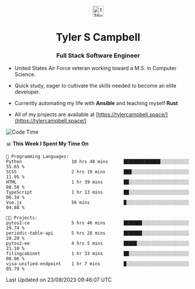 <p align="center">
<a href="https://www.linkedin.com/in/t36campbell" target="blank"><img align="center" src="https://ik.imagekit.io/t36campbell/Portfolio/linkedin.png.original_m8bbGgPh6.png" alt="t36campbell" height="30" width="30" /></a>
</p>
<h1 align="center">Tyler S Campbell</h1>
<h3 align="center">Full Stack Software Engineer</h3>

* United States Air Force veteran working toward a M.S. in Computer Science.

* Quick study, eager to cultivate the skills needed to become an elite developer.

* Currently automating my life with **Ansible** and teaching myself **Rust**

* All of my projects are available at [https://tylercampbell.space/](https://tylercampbell.space/)

<!--START_SECTION:waka-->
![Code Time](http://img.shields.io/badge/Code%20Time-2%2C721%20hrs%2041%20mins-blue)

📊 **This Week I Spent My Time On** 

```text
💬 Programming Languages: 
Python                   10 hrs 48 mins      ██████████████░░░░░░░░░░░   55.65 % 
SCSS                     2 hrs 19 mins       ███░░░░░░░░░░░░░░░░░░░░░░   11.95 % 
HTML                     1 hr 39 mins        ██░░░░░░░░░░░░░░░░░░░░░░░   08.58 % 
TypeScript               1 hr 13 mins        ██░░░░░░░░░░░░░░░░░░░░░░░   06.34 % 
Vue.js                   56 mins             █░░░░░░░░░░░░░░░░░░░░░░░░   04.88 % 

🐱‍💻 Projects: 
pytos2-ce                5 hrs 46 mins       ███████░░░░░░░░░░░░░░░░░░   29.74 % 
periodic-table-api       5 hrs 28 mins       ███████░░░░░░░░░░░░░░░░░░   28.20 % 
pytos2-ee                4 hrs 5 mins        █████░░░░░░░░░░░░░░░░░░░░   21.10 % 
filingcabinet            1 hr 33 mins        ██░░░░░░░░░░░░░░░░░░░░░░░   08.06 % 
visa-unified-endpoint    1 hr 7 mins         █░░░░░░░░░░░░░░░░░░░░░░░░   05.79 % 
```


 Last Updated on 23/08/2023 09:46:07 UTC
<!--END_SECTION:waka-->
